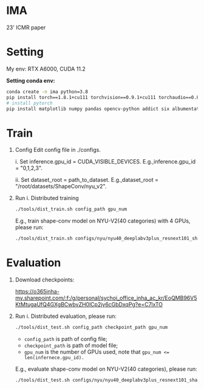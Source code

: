 # IMA
23' ICMR paper

# Setting
My env: RTX A6000, CUDA 11.2


<b> Setting conda env: </b>

```bash
conda create -n ima python=3.8
pip install torch==1.8.1+cu111 torchvision==0.9.1+cu111 torchaudio==0.8.1 -f https://download.pytorch.org/whl/torch_stable.html
# install pytorch
pip install matplotlib numpy pandas opencv-python addict six albumentations==0.4.1 terminaltables pillow scipy h5py tensorboard
```

# Train
1. Config
  Edit config file in ./configs.

    i. Set inference.gpu_id = CUDA_VISIBLE_DEVICES.
    E.g.,inference.gpu_id = "0,1,2,3".

    ii. Set dataset_root = path_to_dataset.
     E.g.,dataset_root = "/root/datasets/ShapeConv/nyu_v2".
     
2. Run
    i. Distributed training
    ```bash
    ./tools/dist_train.sh config_path gpu_num
    ```
    E.g., train shape-conv model on NYU-V2(40 categories) with 4 GPUs, please run:
    ```bash
    ./tools/dist_train.sh configs/nyu/nyu40_deeplabv3plus_resnext101_shape.py 4
    ```

# Evaluation
1. Download checkpoints:
   
    https://o365inha-my.sharepoint.com/:f:/g/personal/sychoi_office_inha_ac_kr/EoQMB96V5KtMtugaUfQ4GXgBCwbvZH0lCp2jy6cGbDxqPg?e=C7lxTO
4. Run
    i. Distributed evaluation, please run:
    ```bash
    ./tools/dist_test.sh config_path checkpoint_path gpu_num
    ```
    - `config_path` is path of config file;
    - `checkpoint_path` is path of model file;
    - `gpu_num` is the number of GPUs used, note that `gpu_num <= len(infernece.gpu_id).`


    E.g., evaluate shape-conv model on NYU-V2(40 categories), please run:
    ```bash
    ./tools/dist_test.sh configs/nyu/nyu40_deeplabv3plus_resnext101_shape.py checkpoints/nyu40_deeplabv3plus_resnext101_shape.pth 4
    
